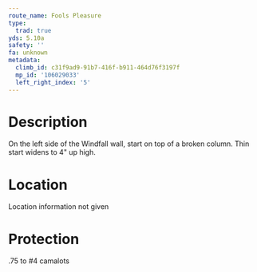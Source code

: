 ```yaml
---
route_name: Fools Pleasure
type:
  trad: true
yds: 5.10a
safety: ''
fa: unknown
metadata:
  climb_id: c31f9ad9-91b7-416f-b911-464d76f3197f
  mp_id: '106029033'
  left_right_index: '5'
---
```

# Description
On the left side of the Windfall wall, start on top of a broken column.   Thin start widens to 4" up high.

# Location
Location information not given

# Protection
.75 to #4 camalots
